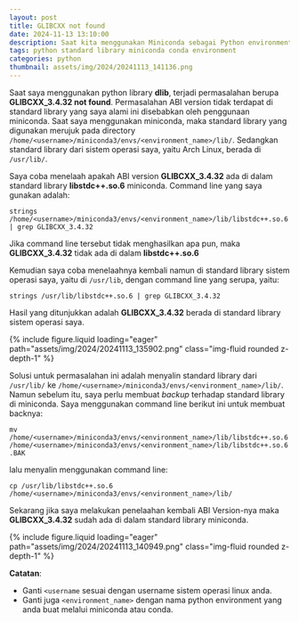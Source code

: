 ```yaml
---
layout: post
title: GLIBCXX not found
date: 2024-11-13 13:10:00
description: Saat kita menggunakan Miniconda sebagai Python environment, maka standard library yang kita gunakan sesuai dengan environment tersebut. Oleh karena itu, terkadang kita mengalami beberapa ABI version yang tidak terdapat di standard library. Tulisan ini membahas solusi untuk permasalahan ABI version yang tidak ada di standard library.
tags: python standard library miniconda conda environment
categories: python
thumbnail: assets/img/2024/20241113_141136.png
---
```


Saat saya menggunakan python library **dlib**, terjadi permasalahan berupa **GLIBCXX_3.4.32 not found**. Permasalahan ABI version tidak terdapat di standard library yang saya alami ini disebabkan oleh penggunaan miniconda. Saat saya menggunakan miniconda, maka standard library yang digunakan merujuk pada directory `/home/<username>/miniconda3/envs/<environment_name>/lib/`. Sedangkan standard library dari sistem operasi saya, yaitu Arch Linux, berada di `/usr/lib/`.

Saya coba menelaah apakah ABI version **GLIBCXX_3.4.32** ada di dalam standard library **libstdc++.so.6** miniconda. Command line yang saya gunakan adalah:

`strings /home/<username>/miniconda3/envs/<environment_name>/lib/libstdc++.so.6 | grep GLIBCXX_3.4.32`

Jika command line tersebut tidak menghasilkan apa pun, maka **GLIBCXX_3.4.32** tidak ada di dalam **libstdc++.so.6**

Kemudian saya coba menelaahnya kembali namun di standard library sistem operasi saya, yaitu di `/usr/lib`, dengan command line yang serupa, yaitu:

`strings /usr/lib/libstdc++.so.6 | grep GLIBCXX_3.4.32`

Hasil yang ditunjukkan adalah **GLIBCXX_3.4.32** berada di standard library sistem operasi saya.

<div class="row mt-3">
    <div class="col-sm mt-3 mt-md-0">
        {% include figure.liquid loading="eager" path="assets/img/2024/20241113_135902.png" class="img-fluid rounded z-depth-1" %}
    </div>
</div>

Solusi untuk permasalahan ini adalah menyalin standard library dari `/usr/lib/` ke `/home/<username>/miniconda3/envs/<environment_name>/lib/`. Namun sebelum itu, saya perlu membuat *backup* terhadap standard library di miniconda. Saya menggunakan command line berikut ini untuk membuat backnya:

`mv /home/<username>/miniconda3/envs/<environment_name>/lib/libstdc++.so.6 /home/<username>/miniconda3/envs/<environment_name>/lib/libstdc++.so.6.BAK`

lalu menyalin menggunakan command line:

`cp /usr/lib/libstdc++.so.6 /home/<username>/miniconda3/envs/<environment_name>/lib/`

Sekarang jika saya melakukan penelaahan kembali ABI Version-nya maka **GLIBCXX_3.4.32** sudah ada di dalam standard library miniconda.

<div class="row mt-3">
    <div class="col-sm mt-3 mt-md-0">
        {% include figure.liquid loading="eager" path="assets/img/2024/20241113_140949.png" class="img-fluid rounded z-depth-1" %}
    </div>
</div>

**Catatan**:
- Ganti `<username` sesuai dengan username sistem operasi linux anda.
- Ganti juga `<environment_name>` dengan nama python environment yang anda buat melalui miniconda atau conda.